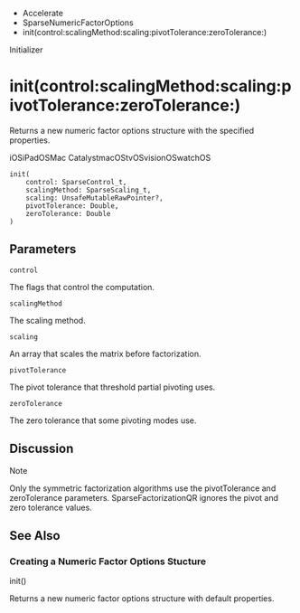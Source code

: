 

- Accelerate
- SparseNumericFactorOptions
-  init(control:scalingMethod:scaling:pivotTolerance:zeroTolerance:) 

Initializer

# init(control:scalingMethod:scaling:pivotTolerance:zeroTolerance:)

Returns a new numeric factor options structure with the specified properties.

iOSiPadOSMac CatalystmacOStvOSvisionOSwatchOS

``` source
init(
    control: SparseControl_t,
    scalingMethod: SparseScaling_t,
    scaling: UnsafeMutableRawPointer?,
    pivotTolerance: Double,
    zeroTolerance: Double
)
```

## Parameters 

`control`  

The flags that control the computation.

`scalingMethod`  

The scaling method.

`scaling`  

An array that scales the matrix before factorization.

`pivotTolerance`  

The pivot tolerance that threshold partial pivoting uses.

`zeroTolerance`  

The zero tolerance that some pivoting modes use.

## Discussion

Note

Only the symmetric factorization algorithms use the pivotTolerance and zeroTolerance parameters. SparseFactorizationQR ignores the pivot and zero tolerance values.

## See Also

### Creating a Numeric Factor Options Stucture

init()

Returns a new numeric factor options structure with default properties.

